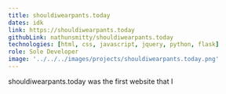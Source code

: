 ```yaml
---
title: shouldiwearpants.today
dates: idk
link: https://shouldiwearpants.today
githubLink: nathunsmitty/shouldiwearpants.today
technologies: [html, css, javascript, jquery, python, flask]
role: Sole Developer
image: '../../../images/projects/shouldiwearpants.today.png'
---
```


shouldiwearpants.today was the first website that I
